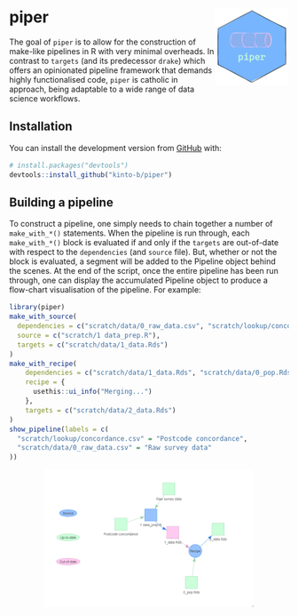 
<!-- README.md is generated from README.Rmd. Please edit that file -->

# piper <img src='man/figures/logo.png' align="right" height="139"/>

<!-- badges: start -->
<!-- badges: end -->

The goal of `piper` is to allow for the construction of make-like
pipelines in R with very minimal overheads. In contrast to `targets`
(and its predecessor `drake`) which offers an opinionated pipeline
framework that demands highly functionalised code, `piper` is catholic
in approach, being adaptable to a wide range of data science workflows.

## Installation

You can install the development version from
[GitHub](https://github.com/) with:

``` r
# install.packages("devtools")
devtools::install_github("kinto-b/piper")
```

## Building a pipeline

To construct a pipeline, one simply needs to chain together a number of
`make_with_*()` statements. When the pipeline is run through, each
`make_with_*()` block is evaluated if and only if the `targets` are
out-of-date with respect to the `dependencies` (and `source` file). But,
whether or not the block is evaluated, a segment will be added to the
Pipeline object behind the scenes. At the end of the script, once the
entire pipeline has been run through, one can display the accumulated
Pipeline object to produce a flow-chart visualisation of the pipeline.
For example:

``` r
library(piper)
make_with_source(
  dependencies = c("scratch/data/0_raw_data.csv", "scratch/lookup/concordance.csv"),
  source = c("scratch/1 data_prep.R"),
  targets = c("scratch/data/1_data.Rds")
)
make_with_recipe(
    dependencies = c("scratch/data/1_data.Rds", "scratch/data/0_pop.Rds"),
    recipe = {
      usethis::ui_info("Merging...")
    },
    targets = c("scratch/data/2_data.Rds")
)
show_pipeline(labels = c(
  "scratch/lookup/concordance.csv" = "Postcode concordance",
  "scratch/data/0_raw_data.csv" = "Raw survey data"
))
```

<img src="man/figures/README-example_pipeline.png" width="75%" style="display: block; margin: auto;" />
